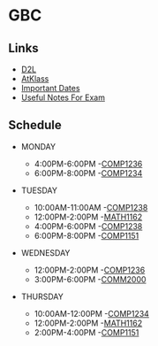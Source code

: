 # GBC

## Links

- [D2L](https://learn.georgebrown.ca)
- [AtKlass](https://app.atklass.com)
- [Important Dates](https://www.georgebrown.ca/current-students/important-dates?term=27246&category=131)
- [Useful Notes For Exam](comp1238.md)

## Schedule 

* MONDAY
  - 4:00PM-6:00PM -[COMP1236](https://learn.georgebrown.ca/d2l/home/337951)
  - 6:00PM-8:00PM -[COMP1234](https://learn.georgebrown.ca/d2l/home/342901)

* TUESDAY
  - 10:00AM-11:00AM -[COMP1238](https://learn.georgebrown.ca/d2l/home/334969)
  - 12:00PM-2:00PM -[MATH1162](https://learn.georgebrown.ca/d2l/home/319795)
  - 4:00PM-6:00PM -[COMP1238](https://learn.georgebrown.ca/d2l/home/334969)
  - 6:00PM-8:00PM -[COMP1151](https://learn.georgebrown.ca/d2l/home/335101)
 
* WEDNESDAY
  - 12:00PM-2:00PM -[COMP1236](https://learn.georgebrown.ca/d2l/home/337951)
  - 3:00PM-6:00PM -[COMM2000](https://learn.georgebrown.ca/d2l/home/325217)

* THURSDAY
  - 10:00AM-12:00PM -[COMP1234](https://learn.georgebrown.ca/d2l/home/342901)
  - 12:00PM-2:00PM -[MATH1162](https://learn.georgebrown.ca/d2l/home/319795)
  - 2:00PM-4:00PM -[COMP1151](https://learn.georgebrown.ca/d2l/home/335101)
